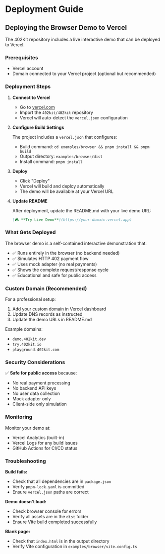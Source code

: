 # Deployment Guide

## Deploying the Browser Demo to Vercel

The 402Kit repository includes a live interactive demo that can be deployed to Vercel.

### Prerequisites

- Vercel account
- Domain connected to your Vercel project (optional but recommended)

### Deployment Steps

1. **Connect to Vercel**
   - Go to [vercel.com](https://vercel.com)
   - Import the `402kit/402kit` repository
   - Vercel will auto-detect the `vercel.json` configuration

2. **Configure Build Settings**

   The project includes a `vercel.json` that configures:
   - Build command: `cd examples/browser && pnpm install && pnpm build`
   - Output directory: `examples/browser/dist`
   - Install command: `pnpm install`

3. **Deploy**
   - Click "Deploy"
   - Vercel will build and deploy automatically
   - The demo will be available at your Vercel URL

4. **Update README**

   After deployment, update the README.md with your live demo URL:

   ```markdown
   [🎮 **Try Live Demo**](https://your-domain.vercel.app)
   ```

### What Gets Deployed

The browser demo is a self-contained interactive demonstration that:

- ✅ Runs entirely in the browser (no backend needed)
- ✅ Simulates HTTP 402 payment flow
- ✅ Uses mock adapter (no real payments)
- ✅ Shows the complete request/response cycle
- ✅ Educational and safe for public access

### Custom Domain (Recommended)

For a professional setup:

1. Add your custom domain in Vercel dashboard
2. Update DNS records as instructed
3. Update the demo URLs in README.md

Example domains:

- `demo.402kit.dev`
- `try.402kit.io`
- `playground.402kit.com`

### Security Considerations

✅ **Safe for public access** because:

- No real payment processing
- No backend API keys
- No user data collection
- Mock adapter only
- Client-side only simulation

### Monitoring

Monitor your demo at:

- Vercel Analytics (built-in)
- Vercel Logs for any build issues
- GitHub Actions for CI/CD status

### Troubleshooting

**Build fails:**

- Check that all dependencies are in `package.json`
- Verify `pnpm-lock.yaml` is committed
- Ensure `vercel.json` paths are correct

**Demo doesn't load:**

- Check browser console for errors
- Verify all assets are in the `dist` folder
- Ensure Vite build completed successfully

**Blank page:**

- Check that `index.html` is in the output directory
- Verify Vite configuration in `examples/browser/vite.config.ts`

